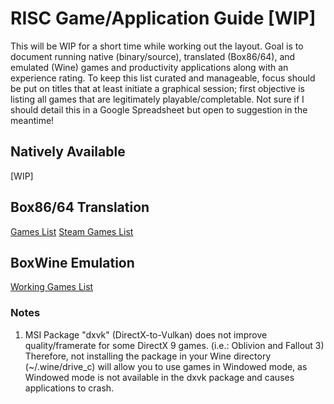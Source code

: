 # RISC Game/Application Guide [WIP]

This will be WIP for a short time while working out the layout. Goal is to document running native (binary/source), translated (Box86/64), and emulated (Wine) games and productivity applications along with an experience rating. To keep this list curated and manageable, focus should be put on titles that at least initiate a graphical session; first objective is listing all games that are legitimately playable/completable. Not sure if I should detail this in a Google Spreadsheet but open to suggestion in the meantime!

## Natively Available

[WIP]

## Box86/64 Translation

[Games List](Translation)
[Steam Games List](TranslationSteam)

## BoxWine Emulation

[Working Games List](Emulation)

### Notes

1. MSI Package "dxvk" (DirectX-to-Vulkan) does not improve quality/framerate for some DirectX 9 games. (i.e.: Oblivion and Fallout 3) Therefore, not installing the package in your Wine directory (~/.wine/drive_c) will allow you to use games in Windowed mode, as Windowed mode is not available in the dxvk package and causes applications to crash.
